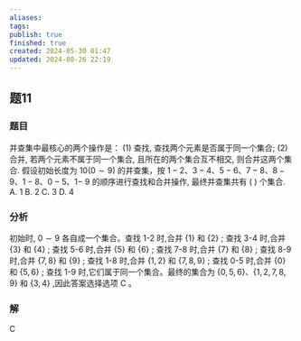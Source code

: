 ```yaml
---
aliases: 
tags: 
publish: true
finished: true
created: 2024-05-30 01:47
updated: 2024-08-26 22:19
---
```

## 题11
### 题目
并查集中最核心的两个操作是：
(1) 查找, 查找两个元素是否属于同一个集合; 
(2) 合并, 若两个元素不属于同一个集合, 且所在的两个集合互不相交, 则合并这两个集合. 假设初始长度为 ${10}\left( {0 \sim  9}\right)$ 的并查集，按 $1 - 2、3 - 4、5 - 6、7 - 8、8 - 9、1 - 8、0 - 5、1 -$ 9 的顺序进行查找和合并操作, 最终并查集共有 ( ) 个集合.
A. 1 
B. 2 
C. 3 
D. 4
### 分析
初始时, $0 \sim  9$ 各自成一个集合。查找 1-2 时,合并 $\{ 1\}$ 和 $\{ 2\}$ ; 查找 3-4 时,合并 $\{ 3\}$ 和 $\{ 4\}$ ; 查找 5-6 时,合并 $\{ 5\}$ 和 $\{ 6\}$ ; 查找 7-8 时,合并 $\{ 7\}$ 和 $\{ 8\}$ ; 查找 8-9 时,合并 $\{ 7,8\}$ 和 $\{ 9\}$ ; 查找 1-8 时,合并 $\{ 1,2\}$ 和 $\{ 7,8,9\}$ ; 查找 0-5 时,合并 $\{ 0\}$ 和 $\{ 5,6\}$ ; 查找 1-9 时,它们属于同一个集合。最终的集合为 $\{ 0,5,6\} \text{、}\{ 1,2,7,8,9\}$ 和 $\{ 3,4\}$ ,因此答案选择选项 $\mathrm{C}$ 。
### 解
C